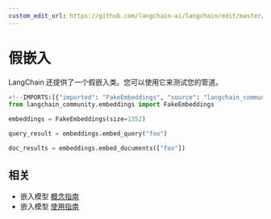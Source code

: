 ```yaml
---
custom_edit_url: https://github.com/langchain-ai/langchain/edit/master/docs/docs/integrations/text_embedding/fake.ipynb
---
```

# 假嵌入

LangChain 还提供了一个假嵌入类。您可以使用它来测试您的管道。


```python
<!--IMPORTS:[{"imported": "FakeEmbeddings", "source": "langchain_community.embeddings", "docs": "https://python.langchain.com/api_reference/community/embeddings/langchain_community.embeddings.fake.FakeEmbeddings.html", "title": "Fake Embeddings"}]-->
from langchain_community.embeddings import FakeEmbeddings
```


```python
embeddings = FakeEmbeddings(size=1352)
```


```python
query_result = embeddings.embed_query("foo")
```


```python
doc_results = embeddings.embed_documents(["foo"])
```


## 相关

- 嵌入模型 [概念指南](/docs/concepts/#embedding-models)
- 嵌入模型 [使用指南](/docs/how_to/#embedding-models)
